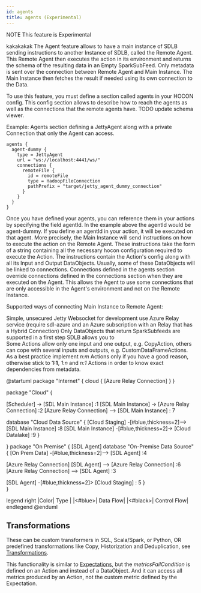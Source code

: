 ```yaml
---
id: agents
title: agents (Experimental)
---
```


NOTE
This feature is Experimental 


kakakakak
The Agent feature allows to have a main instance of SDLB sending instructions to another Instance of SDLB, called the Remote Agent.
This Remote Agent then executes the action in its environment and returns the schema of the resulting data in an Empty SparkSubFeed.
Only metadata is sent over the connection between Remote Agent and Main Instance.
The Main Instance then fetches the result if needed using its own connection to the Data.

To use this feature, you must define a section called agents in your HOCON config.
This config section allows to describe how to reach the agents as well as the connections that the remote agents have.
TODO update schema viewer.

Example: Agents section defining a JettyAgent along with a private Connection that only the Agent can access.
```
agents {
  agent-dummy {
    type = JettyAgent
    url = "ws://localhost:4441/ws/"
    connections {
      remoteFile {
        id = remoteFile
        type = HadoopFileConnection
        pathPrefix = "target/jetty_agent_dummy_connection"
      }
    }
  }
}
```

Once you have defined your agents, you can reference them in your actions by specifying the field agentId.
In the example above the agentId would be agent-dummy.
If you define an agentId in your action, it will be executed on that agent.
More precisely, the Main Instance will send instructions on how to execute the action on the Remote Agent.
These instructions take the form of a string containing all the necessary hocon configuration required to execute the Action.
The instructions contain the Action's config along with all its Input and Output DataObjects.
Usually, some of these DataObjects will be linked to connections.
Connections defined in the agents section override connections defined in the connections section when they are executed on the Agent.
This allows the Agent to use some connections that are only accessible in the Agent's environment and not on the Remote Instance.


Supported ways of connecting Main Instance to Remote Agent:

Simple, unsecured Jetty Websocket for development use
Azure Relay service (require sdl-azure and an Azure subscription with an Relay that has a Hybrid Connection)
Only DataObjects that return SparkSubfeeds are supported in a first step
SDLB allows you to  
Some Actions allow only one input and one output, e.g. CopyAction, others can cope with several inputs and outputs, e.g. CustomDataFrameActions. As a best practice implement *n:m* Actions only if you have a good reason, otherwise stick to **1:1**, *1:n* and *n:1* Actions in order to know exact dependencies from metadata.

@startuml
package "Internet" {
cloud {
[Azure Relay Connection]
}
}

package "Cloud" {

[Scheduler] -> [SDL Main Instance] :1
[SDL Main Instance] -> [Azure Relay Connection] :2
[Azure Relay Connection] --> [SDL Main Instance] : 7

database "Cloud Data Source" {
[Cloud Staging] -[#blue,thickness=2]--> [SDL Main Instance] :8
[SDL Main Instance] -[#blue,thickness=2]-> [Cloud Datalake] :9
}

}
package "On Premise" {
[SDL Agent]
database "On-Premise Data Source" {
[On Prem Data]  -[#blue,thickness=2]--> [SDL Agent] :4

[Azure Relay Connection]
[SDL Agent] --> [Azure Relay Connection] :6
[Azure Relay Connection] --> [SDL Agent]  :3

[SDL Agent] -[#blue,thickness=2]> [Cloud Staging] : 5
}  
}

legend right
|Color| Type |
|<#blue>| Data Flow|
|<#black>| Control Flow|
endlegend
@enduml

## Transformations
These can be custom transformers in SQL, Scala/Spark, or Python, OR predefined transformations like Copy, Historization and Deduplication, see [Transformations](transformations).




This functionality is similar to [Expectations](dataQuality#Expectations), but the *metricsFailCondition* is defined on an Action and instead of a DataObject. And it can access all metrics produced by an Action, not the custom metric defined by the Expectation.

